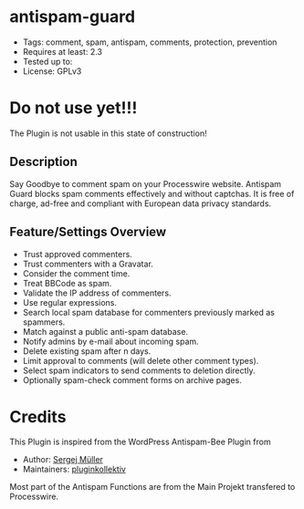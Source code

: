 # antispam-guard #
* Tags:              comment, spam, antispam, comments, protection, prevention
* Requires at least: 2.3
* Tested up to:
* License:           GPLv3

# Do not use yet!!!
The Plugin is not usable in this state of construction!

## Description ##
Say Goodbye to comment spam on your Processwire website. Antispam Guard blocks spam comments effectively and without captchas. It is free of charge, ad-free and compliant with European data privacy standards.

## Feature/Settings Overview ##
- Trust approved commenters.
- Trust commenters with a Gravatar.
- Consider the comment time.
- Treat BBCode as spam.
- Validate the IP address of commenters.
- Use regular expressions.
- Search local spam database for commenters previously marked as spammers.
- Match against a public anti-spam database.
- Notify admins by e-mail about incoming spam.
- Delete existing spam after n days.
- Limit approval to comments (will delete other comment types).
- Select spam indicators to send comments to deletion directly.
- Optionally spam-check comment forms on archive pages.

# Credits
This Plugin is inspired from the WordPress Antispam-Bee Plugin from
- Author: <a href="https://sergejmueller.github.io/">Sergej Müller</a>
- Maintainers: <a href="https://github.com/pluginkollektiv">pluginkollektiv</a>

Most part of the Antispam Functions are from the Main Projekt transfered to Processwire.

